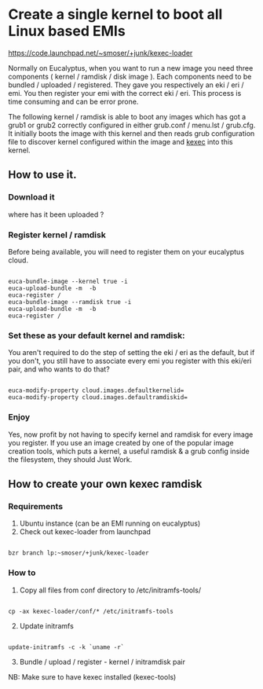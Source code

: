 # Create a single kernel to boot all Linux based EMIs 
https://code.launchpad.net/~smoser/+junk/kexec-loader

Normally on Eucalyptus, when you want to run a new image you need three components ( kernel / ramdisk / disk image ). Each components need to be bundled / uploaded / registered. They gave you respectively an eki / eri / emi. You then register your emi with the correct eki / eri. This process is time consuming and can be error prone. 

The following kernel / ramdisk is able to boot any images which has got a grub1 or grub2 correctly configured in either grub.conf / menu.lst / grub.cfg. It initially boots the image with this kernel and then reads grub configuration file to discover kernel configured within the image and [kexec](http://en.wikipedia.org/wiki/Kexec) into this kernel. 

## How to use it. 
### Download it
where has it been uploaded ?

### Register kernel / ramdisk 
Before being available, you will need to register them on your eucalyptus cloud. 
<pre><code>
euca-bundle-image --kernel true -i <kernel filename>
euca-upload-bundle -m <manifest> -b <bucket>
euca-register <bucket>/<manifest>
euca-bundle-image --ramdisk true -i <ramdisk filename>
euca-upload-bundle -m <manifest> -b <bucket>
euca-register <bucket>/<manifest>
</code></pre>

### Set these as your default kernel and ramdisk:
You aren't required to do the step of setting the eki / eri as the
default, but if you don't, you still have to associate every emi you
register with this eki/eri pair, and who wants to do that?

<pre><code>
euca-modify-property cloud.images.defaultkernelid=<eki>
euca-modify-property cloud.images.defaultramdiskid=<eri>
</code></pre>

### Enjoy

Yes, now profit by not having to specify kernel and ramdisk for every
image you register.   If you use an image created by one of the
popular image creation tools, which puts a kernel, a useful ramdisk &
a grub config inside the filesystem, they should Just Work.


## How to create your own kexec ramdisk 
### Requirements
1. Ubuntu instance (can be an EMI running on eucalyptus)
2. Check out kexec-loader from launchpad
<pre><code>
bzr branch lp:~smoser/+junk/kexec-loader
</code></pre>

### How to 
1. Copy all files from conf directory to /etc/initramfs-tools/
<pre><code>
cp -ax kexec-loader/conf/* /etc/initramfs-tools
</code></pre>
2. Update initramfs
<pre><code>
update-initramfs -c -k `uname -r`
</code></pre>

3. Bundle / upload / register - kernel / initramdisk pair

NB: Make sure to have kexec installed (kexec-tools)